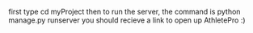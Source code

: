first type cd myProject
then to run the server, the command is python manage.py runserver
you should recieve a link to open up AthletePro :)
